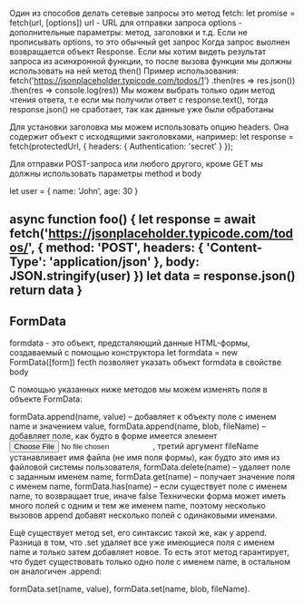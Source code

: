 Один из способов делать сетевые запросы это метод fetch:
let promise = fetch(url, [options]) 
url - URL для отправки запроса 
options - дополнительные параметры: метод, заголовки и т.д.
Если не прописывать options, то это обычный get запрос 
Когда запрос выолнен возвращается объект Response. Если мы хотим видеть результат запроса из асинхронной функции, то после вызова функции мы должны использовать на ней метод then()
Пример использования:
fetch('https://jsonplaceholder.typicode.com/todos/1')
.then(res => res.json())
.then(res => console.log(res))
Мы можем выбрать только один метод чтения ответа, т.е если мы получили ответ с response.text(), тогда response.json() не сработает, так как данные уже были обработаны


Для установки заголовка мы можем использовать опцию headers. Она содержит объект с исходящими закголовками, например: 
let response = fetch(protectedUrl, {
  headers: {
    Authentication: 'secret'
  }
});

Для отправки POST-запроса или любого другого, кроме GET мы должны использовать параметры method и body

let user = {
    name: 'John',
    age: 30
}

async function foo() {
    let response = await fetch('https://jsonplaceholder.typicode.com/todos/', 
    {
        method: 'POST',
        headers: {
            'Content-Type': 'application/json'
        },
        body: JSON.stringify(user)
    })
    let data = response.json()
    return data
}
--
FormData
--
formdata - это объект, предсталяющий данные HTML-формы, создаваемый с помощью конструктора
let formdata = new FormData([form])
fecth позволяет указать объект formdata в свойстве body

С помощью указанных ниже методов мы можем изменять поля в объекте FormData:

formData.append(name, value) – добавляет к объекту поле с именем name и значением value,
formData.append(name, blob, fileName) – добавляет поле, как будто в форме имеется элемент <input type="file">, третий аргумент fileName устанавливает имя файла (не имя поля формы), как будто это имя из файловой системы пользователя,
formData.delete(name) – удаляет поле с заданным именем name,
formData.get(name) – получает значение поля с именем name,
formData.has(name) – если существует поле с именем name, то возвращает true, иначе false
Технически форма может иметь много полей с одним и тем же именем name, поэтому несколько вызовов append добавят несколько полей с одинаковыми именами.

Ещё существует метод set, его синтаксис такой же, как у append. Разница в том, что .set удаляет все уже имеющиеся поля с именем name и только затем добавляет новое. То есть этот метод гарантирует, что будет существовать только одно поле с именем name, в остальном он аналогичен .append:

formData.set(name, value),
formData.set(name, blob, fileName).

